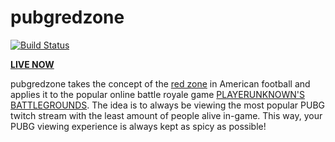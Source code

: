 # pubgredzone

[![Build Status](https://travis-ci.org/eggshell/pubgredzone.svg?branch=master)](https://travis-ci.org/eggshell/pubgredzone)

[**LIVE NOW**](http://pubgred.zone)

pubgredzone takes the concept of the [red zone](https://en.wikipedia.org/wiki/Red_zone_(gridiron_football))
in American football and applies it to the popular online battle royale game
[PLAYERUNKNOWN'S BATTLEGROUNDS](https://www.playbattlegrounds.com/main.pu). The
idea is to always be viewing the most popular PUBG twitch stream with the least
amount of people alive in-game. This way,  your PUBG viewing experience is
always kept as spicy as possible!
